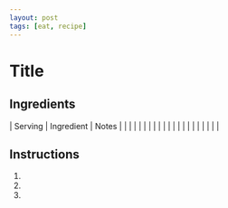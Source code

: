 ```yaml
---
layout: post
tags: [eat, recipe]
---
```


# Title

## Ingredients

| Serving | Ingredient | Notes |
|  |  |  |
|  |  |  |
|  |  |  |
|  |  |  |
|  |  |  |

## Instructions

1. 
1. 
1. 